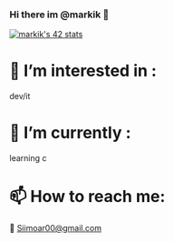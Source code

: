 ### Hi there im @markik 👋
[![markik's 42 stats](https://badge.mediaplus.ma/darkblue/markik)](https://github.com/oakoudad/badge42)

# 👀 I’m interested in :
  dev/it
# 🌱 I’m currently :
  learning c
# 📫 How to reach me: 
  💬 Siimoar00@gmail.com
